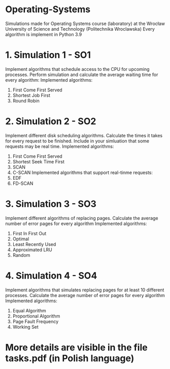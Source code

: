 # Operating-Systems
Simulations made for Operating Systems course (laboratory) at the Wrocław University of Science and Technology (Politechnika Wroclawska)
Every algorithm is implement in Python 3.9

# 1. Simulation 1 - SO1
Implement algorithms that schedule access to the CPU for upcoming processes. Perform simulation and calculate the average waiting time for every algorithm:
Implemented algorithms:
1. First Come First Served
2. Shortest Job First
3. Round Robin

# 2. Simulation 2 - SO2
Implement different disk scheduling algorithms. Calculate the times it takes for every request to be finished. Include in your simluation that some requests may be real time.
Implemented algorithms:
1. First Come First Served
2. Shortest Seek Time First
3. SCAN
4. C-SCAN
Implemented algorithms that support real-tinme requests:
1. EDF
2. FD-SCAN

# 3. Simulation 3 - SO3
Implement different algorithms of replacing pages. Calculate the average number of error pages for every algorithm
Implemented algorithms:
1. First In First Out
2. Optimal
3. Least Recently Used
4. Approximated LRU
5. Random

# 4. Simulation 4 - SO4
Implement algorithms that simulates replacing pages for at least 10 different processes. Calculate the average number of error pages for every algorithm
Implemented algorithms:
1. Equal Algorithm
2. Proportional Algorithm
3. Page Fault Frequency
4. Working Set


# More details are visible in the file tasks.pdf (in Polish language)
